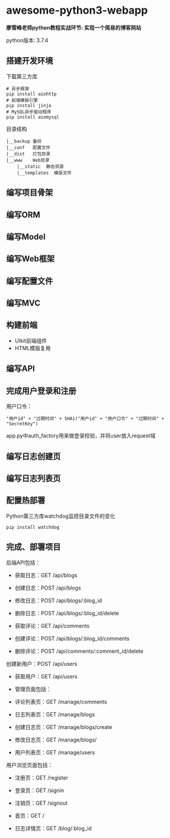 # awesome-python3-webapp

**廖雪峰老师python教程实战环节: 实现一个简易的博客网站**

python版本: 3.7.4

## 搭建开发环境

下载第三方库

```shell
# 异步框架
pip install aiohttp
# 前端模板引擎
pip install jinja
# MySQL异步驱动程序
pip install aiomysql
```
目录结构

```
|__backup 备份
|__conf   配置文件
|__dist   打包目录
|__www    Web目录
    |__static  静态资源
    |__templates  模版文件
```
## 编写项目骨架

## 编写ORM

## 编写Model

## 编写Web框架

## 编写配置文件

## 编写MVC

## 构建前端

- UIkit前端组件
- HTML模版复用

## 编写API

## 完成用户登录和注册

用户口令：
```plain
"用户id" + "过期时间" + SHA1("用户id" + "用户口令" + "过期时间" + "SecretKey")
```

app.py中auth_factory用来做登录校验，并将user放入request域

## 编写日志创建页

## 编写日志列表页

## 配置热部署

Python第三方库watchdog监控目录文件的变化
```shell
pip install watchdog
```

## 完成、部署项目

后端API包括：

- 获取日志：GET /api/blogs

- 创建日志：POST /api/blogs

- 修改日志：POST /api/blogs/:blog_id

- 删除日志：POST /api/blogs/:blog_id/delete

- 获取评论：GET /api/comments

- 创建评论：POST /api/blogs/:blog_id/comments

- 删除评论：POST /api/comments/:comment_id/delete

创建新用户：POST /api/users

- 获取用户：GET /api/users

- 管理页面包括：

- 评论列表页：GET /manage/comments

- 日志列表页：GET /manage/blogs

- 创建日志页：GET /manage/blogs/create

- 修改日志页：GET /manage/blogs/

- 用户列表页：GET /manage/users

用户浏览页面包括：

- 注册页：GET /register

- 登录页：GET /signin

- 注销页：GET /signout

- 首页：GET /

- 日志详情页：GET /blog/:blog_id


